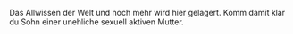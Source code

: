 Das Allwissen der Welt und noch mehr wird hier gelagert. Komm damit klar du Sohn einer unehliche sexuell aktiven Mutter. 